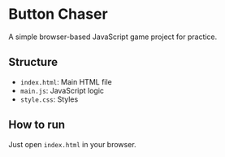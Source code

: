 # Button Chaser

A simple browser-based JavaScript game project for practice.

## Structure

- `index.html`: Main HTML file
- `main.js`: JavaScript logic
- `style.css`: Styles

## How to run

Just open `index.html` in your browser.
